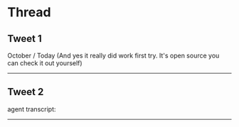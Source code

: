 # Thread

## Tweet 1

October / Today (And yes it really did work first try. It's open source you can check it out yourself)

---

## Tweet 2

agent transcript:

---


